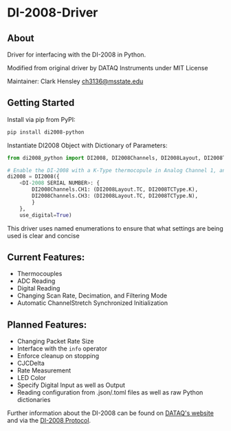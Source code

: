 # DI-2008-Driver

## About
Driver for interfacing with the DI-2008 in Python.

Modified from original driver by DATAQ Instruments under MIT License

Maintainer: Clark Hensley ch3136@msstate.edu

## Getting Started
Install via pip from PyPI:
```sh
pip install di2008-python
```

Instantiate DI2008 Object with Dictionary of Parameters:
```py
from di2008_python import DI2008, DI2008Channels, DI2008Layout, DI2008TCType

# Enable the DI-2008 with a K-Type thermocopule in Analog Channel 1, an N-Type Thermocouple in Analog Channel 3, and the Digital Channel active
di2008 = DI2008({
    <DI-2008 SERIAL NUMBER>: {
        DI2008Channels.CH1: (DI2008Layout.TC, DI2008TCType.K),
        DI2008Channels.CH3: (DI2008Layout.TC, DI2008TCType.N),
        }
    },
    use_digital=True)
```

This driver uses named enumerations to ensure that what settings are being used is clear and concise

## Current Features:
* Thermocouples
* ADC Reading
* Digital Reading
* Changing Scan Rate, Decimation, and Filtering Mode
* Automatic ChannelStretch Synchronized Initialization

## Planned Features:
* Changing Packet Rate Size
* Interface with the `info` operator
* Enforce cleanup on stopping
* CJCDelta
* Rate Measurement
* LED Color
* Specify Digital Input as well as Output
* Reading configuration from .json/.toml files as well as raw Python dictionaries

Further information about the DI-2008 can be found on [DATAQ's website](https://www.dataq.com/products/di-2008) and via the [DI-2008 Protocol](https://www.dataq.com/resources/pdfs/misc/di-2008%20protocol.pdf).
